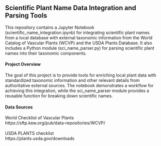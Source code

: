 <h2>Scientific Plant Name Data Integration and Parsing Tools</h2>

This repository contains a Jupyter Notebook (scientific_name_integration.ipynb) for integrating scientific plant names from a local database with external taxonomic information from the World Catalog of Vascular Plants (WCVP) and the USDA Plants Database. It also includes a Python module (sci_name_parser.py) for parsing scientific plant names into their taxonomic components.

<h4>Project Overview</h4>

The goal of this project is to provide tools for enriching local plant data with standardized taxonomic information and other relevant details from authoritative external sources. The notebook demonstrates a workflow for achieving this integration, while the sci_name_parser module provides a reusable function for breaking down scientific names.

<h4>Data Sources</h4>
World Checklist of Vascular Plants<br>
https://sftp.kew.org/pub/data-repositories/WCVP/
<br>
<br>
USDA PLANTS checklist
<br>
https://plants.usda.gov/downloads
